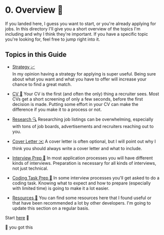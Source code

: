 # 0. Overview :page_facing_up:

If you landed here, I guess you want to start, or you're already applying for jobs.
In this directory I'll give you a short overview of the topics I'm including
and why I think they're important. If you have a specific topic you're looking for, feel free to jump right into it.


## Topics in this Guide

+ [Strategy :chart_with_upwards_trend:](/1_STRATEGY/README.md)  
  In my opinion having a strategy for applying is super useful. Being sure about what you want and what you have to
  offer will increase your chance to find a great match.
  
+ [CV :pencil:](/2_CV)
  Your CV is the first (and often the only) thing a recruiter sees. Most CVs get a short screening of
  only a few seconds, before the first decision is made. Putting some effort in your CV can make the difference 
  if you make it to a process or not.
  
+ [Research :mag:](/3_RESEARCH)
  Researching job listings can be overwhelming, especially with tons of job boards,
  advertisements and recruiters reaching out to you.
  
+ [Cover Letter :envelope:](/4_COVER_LETTER)
  A cover letter is often optional, but I will point out why I think you should
  always write a cover letter and what to include.
  
+ [Interview Prep :microphone:](/5_INTERVIEW_PREP)
  In most application processes you will have different kinds of interviews.
  Preparation is necessary for all kinds of interviews, not just technical.
  
+ [Coding Task Prep :dart:](/6_CODING_TASK_PREP)
  In some interview processes you'll get asked to do a coding task. Knowing what to expect and 
  how to prepare (especially with limited time) is going to make it a lot easier.

+ [Resources :hammer:](/7_RESOURCES)
  You can find some resources here that I found useful or that have been recommended a lot by other developers.
  I'm going to update this section on a regular basis.
  

Start [here](/1_STRATEGY) :rocket:


:rainbow: you got this